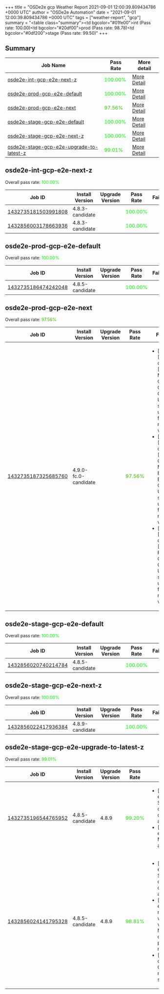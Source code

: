 +++
title = "OSDe2e gcp Weather Report 2021-09-01 12:00:39.809434786 +0000 UTC"
author = "OSDe2e Automation"
date = "2021-09-01 12:00:39.809434786 +0000 UTC"
tags = ["weather-report", "gcp"]
summary = "<table class=\"summary\"><tr><td bgcolor=\"#01fe00\"></td><td>int (Pass rate: 100.00)</td></tr><tr><td bgcolor=\"#20df00\"></td><td>prod (Pass rate: 98.78)</td></tr><tr><td bgcolor=\"#0df200\"></td><td>stage (Pass rate: 99.50)</td></tr></table>"
+++
## Summary

| Job Name | Pass Rate | More detail |
|----------|-----------|-------------|
|[osde2e-int-gcp-e2e-next-z](https://prow.ci.openshift.org/?job=osde2e-int-gcp-e2e-next-z)| <span style="color:#01fe00;">100.00%</span>|[More Detail](#osde2e-int-gcp-e2e-next-z)|
|[osde2e-prod-gcp-e2e-default](https://prow.ci.openshift.org/?job=osde2e-prod-gcp-e2e-default)| <span style="color:#01fe00;">100.00%</span>|[More Detail](#osde2e-prod-gcp-e2e-default)|
|[osde2e-prod-gcp-e2e-next](https://prow.ci.openshift.org/?job=osde2e-prod-gcp-e2e-next)| <span style="color:#3fc000;">97.56%</span>|[More Detail](#osde2e-prod-gcp-e2e-next)|
|[osde2e-stage-gcp-e2e-default](https://prow.ci.openshift.org/?job=osde2e-stage-gcp-e2e-default)| <span style="color:#01fe00;">100.00%</span>|[More Detail](#osde2e-stage-gcp-e2e-default)|
|[osde2e-stage-gcp-e2e-next-z](https://prow.ci.openshift.org/?job=osde2e-stage-gcp-e2e-next-z)| <span style="color:#01fe00;">100.00%</span>|[More Detail](#osde2e-stage-gcp-e2e-next-z)|
|[osde2e-stage-gcp-e2e-upgrade-to-latest-z](https://prow.ci.openshift.org/?job=osde2e-stage-gcp-e2e-upgrade-to-latest-z)| <span style="color:#1ae500;">99.01%</span>|[More Detail](#osde2e-stage-gcp-e2e-upgrade-to-latest-z)|



## osde2e-int-gcp-e2e-next-z

Overall pass rate: <span style="color:#01fe00;">100.00%</span>

| Job ID | Install Version | Upgrade Version | Pass Rate | Failures |
|--------|-----------------|-----------------|-----------|----------|
[1432735181503991808](https://prow.ci.openshift.org/view/gs/origin-ci-test/logs/osde2e-int-gcp-e2e-next-z/1432735181503991808) | 4.8.3-candidate |  | <span style="color:#01fe00;">100.00%</span>|
[1432856003178663936](https://prow.ci.openshift.org/view/gs/origin-ci-test/logs/osde2e-int-gcp-e2e-next-z/1432856003178663936) | 4.8.3-candidate |  | <span style="color:#01fe00;">100.00%</span>|



## osde2e-prod-gcp-e2e-default

Overall pass rate: <span style="color:#01fe00;">100.00%</span>

| Job ID | Install Version | Upgrade Version | Pass Rate | Failures |
|--------|-----------------|-----------------|-----------|----------|
[1432735186474242048](https://prow.ci.openshift.org/view/gs/origin-ci-test/logs/osde2e-prod-gcp-e2e-default/1432735186474242048) | 4.8.5-candidate |  | <span style="color:#01fe00;">100.00%</span>|



## osde2e-prod-gcp-e2e-next

Overall pass rate: <span style="color:#3fc000;">97.56%</span>

| Job ID | Install Version | Upgrade Version | Pass Rate | Failures |
|--------|-----------------|-----------------|-----------|----------|
[1432735187325685760](https://prow.ci.openshift.org/view/gs/origin-ci-test/logs/osde2e-prod-gcp-e2e-next/1432735187325685760) | 4.9.0-fc.0-candidate |  | <span style="color:#3fc000;">97.56%</span>|<ul><li>[install] [Suite: operators] [OSD] Must Gather Operator Operator Upgrade should upgrade from the replaced version</li><li>[install] [Suite: operators] [OSD] OSD Metrics Exporter Basic Test Operator Upgrade should upgrade from the replaced version</li><li>[install] [Suite: operators] [OSD] RBAC Operator Operator Upgrade should upgrade from the replaced version</li></ul>



## osde2e-stage-gcp-e2e-default

Overall pass rate: <span style="color:#01fe00;">100.00%</span>

| Job ID | Install Version | Upgrade Version | Pass Rate | Failures |
|--------|-----------------|-----------------|-----------|----------|
[1432856020740214784](https://prow.ci.openshift.org/view/gs/origin-ci-test/logs/osde2e-stage-gcp-e2e-default/1432856020740214784) | 4.8.5-candidate |  | <span style="color:#01fe00;">100.00%</span>|



## osde2e-stage-gcp-e2e-next-z

Overall pass rate: <span style="color:#01fe00;">100.00%</span>

| Job ID | Install Version | Upgrade Version | Pass Rate | Failures |
|--------|-----------------|-----------------|-----------|----------|
[1432856022417936384](https://prow.ci.openshift.org/view/gs/origin-ci-test/logs/osde2e-stage-gcp-e2e-next-z/1432856022417936384) | 4.8.9-candidate |  | <span style="color:#01fe00;">100.00%</span>|



## osde2e-stage-gcp-e2e-upgrade-to-latest-z

Overall pass rate: <span style="color:#1ae500;">99.01%</span>

| Job ID | Install Version | Upgrade Version | Pass Rate | Failures |
|--------|-----------------|-----------------|-----------|----------|
[1432735196544765952](https://prow.ci.openshift.org/view/gs/origin-ci-test/logs/osde2e-stage-gcp-e2e-upgrade-to-latest-z/1432735196544765952) | 4.8.5-candidate | 4.8.9 | <span style="color:#15ea00;">99.20%</span>|<ul><li>[upgrade] [Suite: e2e] Encrypted Storage in GCP clusters can be created by dedicated admins</li><li>[upgrade] [Suite: e2e] [OSD] OCM Metrics do exist and are not empty</li></ul>
[1432856024141795328](https://prow.ci.openshift.org/view/gs/origin-ci-test/logs/osde2e-stage-gcp-e2e-upgrade-to-latest-z/1432856024141795328) | 4.8.5-candidate | 4.8.9 | <span style="color:#1fe000;">98.81%</span>|<ul><li>[upgrade] [Suite: e2e] Encrypted Storage in GCP clusters can be created by dedicated admins</li><li>[upgrade] [Suite: e2e] [OSD] namespace validating webhook namespace validating webhook Non-privileged users can manage all non-privileged namespaces</li><li>[upgrade] [Suite: operators] CloudIngressOperator rh-api-test hostname should resolve</li></ul>




